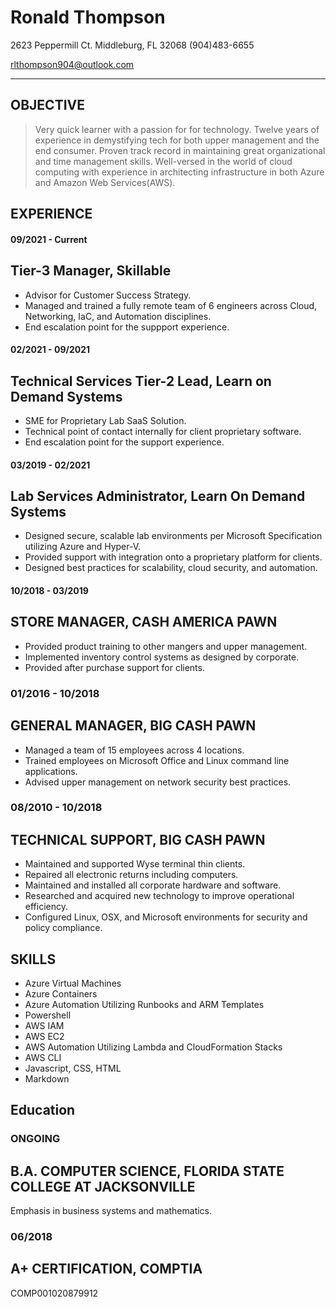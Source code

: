 # Ronald Thompson 
2623 Peppermill Ct. Middleburg, FL 32068 (904)483-6655

[rlthompson904@outlook.com](mailto:rlthompson904@outlook.com)

___
## OBJECTIVE

> Very quick learner with a passion for for technology. Twelve years of experience in demystifying tech for both upper management and the end consumer. Proven track record in maintaining great organizational and time management skills. Well-versed in the world of cloud computing with experience in architecting infrastructure in both Azure and Amazon Web Services(AWS).

## EXPERIENCE

#### **09/2021 - Current**

## Tier-3 Manager, Skillable

* Advisor for Customer Success Strategy.
* Managed and trained a fully remote team of 6 engineers across Cloud, Networking, IaC, and Automation disciplines.
* End escalation point for the suppport experience.

#### **02/2021 - 09/2021**

## Technical Services Tier-2 Lead, Learn on Demand Systems

* SME for Proprietary Lab SaaS Solution.
* Technical point of contact internally for client proprietary software.
* End escalation point for the support experience.

#### **03/2019 - 02/2021**

## Lab Services Administrator, Learn On Demand Systems

* Designed secure, scalable lab environments per Microsoft Specification utilizing Azure and Hyper-V.
* Provided support with integration onto a proprietary platform for clients.
* Designed best practices for scalability, cloud security, and automation. 

#### **10/2018 - 03/2019**

## STORE MANAGER, CASH AMERICA PAWN

* Provided product training to other mangers and upper management.
* Implemented inventory control systems as designed by corporate.
* Provided after purchase support for clients.


### **01/2016 - 10/2018**

## GENERAL MANAGER, BIG CASH PAWN

* Managed a team of 15 employees across 4 locations.
* Trained employees on Microsoft Office and Linux command line applications.
* Advised upper management on network security best practices.

### **08/2010 - 10/2018**

## TECHNICAL SUPPORT, BIG CASH PAWN

* Maintained and supported Wyse terminal thin clients.
* Repaired all electronic returns including computers.
* Maintained and installed all corporate hardware and software.
* Researched and acquired new technology to improve operational efficiency. 
* Configured Linux, OSX, and Microsoft environments for security and policy compliance.


## SKILLS

* Azure Virtual Machines
* Azure Containers
* Azure Automation Utilizing Runbooks and ARM Templates
* Powershell
* AWS IAM
* AWS EC2
* AWS Automation Utilizing Lambda and CloudFormation Stacks
* AWS CLI
* Javascript, CSS, HTML
* Markdown

## Education

### **ONGOING**

## B.A. COMPUTER SCIENCE, FLORIDA STATE COLLEGE AT JACKSONVILLE
Emphasis in business systems and mathematics.

### 06/2018

## A+ CERTIFICATION, COMPTIA
COMP001020879912

